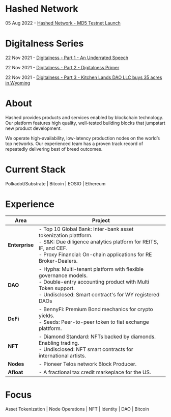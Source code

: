 # Hashed Network
05 Aug 2022 - [Hashed Network - MD5 Testnet Launch](/hashed-network)

# Digitalness Series
22 Nov 2021 - [Digitalness - Part 1 - An Underrated Speech](/digitalness-1)

22 Nov 2021 - [Digitalness - Part 2 - Digitalness Primer](digitalness-2)

22 Nov 2021 - [Digitalness - Part 3 - Kitchen Lands DAO LLC buys 35 acres in Wyoming](digitalness-3)

# About

Hashed provides products and services enabled by blockchain technology. Our platform features high quality, well-tested building blocks that jumpstart new product development.

We operate high-availability, low-latency production nodes on the world’s top networks. Our experienced team has a proven track record of repeatedly delivering best of breed outcomes.
# Current Stack

Polkadot/Substrate | Bitcoin | EOSIO | Ethereum 

# Experience

| Area | Project |
| ----------- | ----------- |
| **Enterprise**     | - Top 10 Global Bank: Inter-bank asset tokenization plattform.<br /> - S&K: Due diligence analytics platform for REITS, IF, and CEF.<br /> -  Proxy Financial: On-chain applications for RE Broker-Dealers.      |
| **DAO**   | - Hypha: Multi-tenant platform with flexible governance models.<br />  - Double-entry accounting product with Multi Token support.<br /> - Undisclosed: Smart contract's for  WY registered DAOs<br />|
| **DeFi** | - BennyFi: Premium Bond mechanics for crypto yields.<br /> - Seeds: Peer-to-peer token to fiat exchange plattform.<br />|
| **NFT**  | - Diamond Standard: NFTs backed by diamonds. Enabling trading.<br />- Undisclosed: NFT smart contracts for international artists.<br />|
| **Nodes**  | - Pioneer Telos network Block Producer.<br /> |
| **Afloat**  | - A fractional tax credit markeplace for the US.<br /> |

# Focus

Asset Tokenization | Node Operations | NFT | Identity | DAO | Bitcoin 


